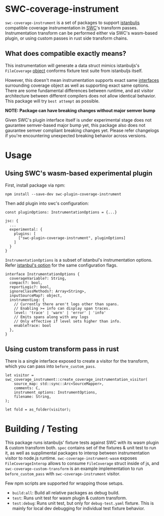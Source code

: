 # SWC-coverage-instrument

`swc-coverage-instrument` is a set of packages to support [istanbuljs](https://github.com/istanbuljs/istanbuljs) compatible coverage instrumentation in [SWC](https://github.com/swc-project/swc)'s transform passes. Instrumentation transform can be performed either via SWC's wasm-based plugin, or using custom passes in rust side transform chains.

## What does compatible exactly means?

This instrumentation will generate a data struct mimics istanbuljs's `FileCoverage` [object](https://github.com/istanbuljs/istanbuljs/blob/c7693d4608979ab73ebb310e0a1647e2c51f31b6/packages/istanbul-lib-coverage/lib/file-coverage.js#L97=) conforms fixture test suite from istanbuljs itself.

However, this doesn't mean instrumentation supports exact same [interfaces](https://github.com/istanbuljs/istanbuljs/blob/c7693d4608979ab73ebb310e0a1647e2c51f31b6/packages/istanbul-lib-instrument/src/source-coverage.js#L37=) surrounding coverage object as well as supporting exact same options. There are some fundamental differences between runtime, and ast visitor architecture between different compilers does not allow identical behavior. This package will try `best attempt` as possible.

**NOTE: Package can have breaking changes without major semver bump**

Given SWC's plugin interface itself is under experimental stage does not gaurantee semver-based major bump yet, this package also does not gaurantee semver compliant breaking changes yet. Please refer changelogs if you're encountering unexpected breaking behavior across versions.

# Usage

## Using SWC's wasm-based experimental plugin

First, install package via npm:

```
npm install --save-dev swc-plugin-coverage-instrument
```

Then add plugin into swc's configuration:

```
const pluginOptions: InstrumentationOptions = {...}

jsc: {
  ...
  experimental: {
    plugins: [
      ["swc-plugin-coverage-instrument", pluginOptions]
    ]
  }
}
```

`InstrumentationOptions` is a subset of istanbul's instrumentation options. Refer [istanbul's option](https://github.com/istanbuljs/istanbuljs/blob/master/packages/istanbul-lib-instrument/src/instrumenter.js#L16-L27=) for the same configuration flags.

```
interface InstrumentationOptions {
  coverageVariable?: String,
  compact?: bool,
  reportLogic?: bool,
  ignoreClassMethods?: Array<String>,
  inputSourceMap?: object,
  instrumentLog: {
    // Currently there aren't logs other than spans.
    // Enabling >= info can display span traces.
    level: 'trace' | 'warn' | 'error' | 'info'
    // Emits spans along with any logs
    // Only effective if level sets higher than info.
    enableTrace: bool
  },
}
```

## Using custom transform pass in rust

There is a single interface exposed to create a visitor for the transform, which you can pass into `before_custom_pass`.

```
let visitor = swc_coverage_instrument::create_coverage_instrumentation_visitor(
    source_map: std::sync::Arc<SourceMapper>,
    comments: C,
    instrument_options: InstrumentOptions,
    filename: String,
);

let fold = as_folder(visitor);
```

# Building / Testing

This package runs istanbuljs' fixture tests against SWC with its wasm plugin & custom transform both. `spec` contains set of the fixtures & unit test to run it, as well as supplimental packages to interop between instrumentation visitor to node.js runtime. `swc-coverage-instrument-wasm` exposes `FileCoverageInterop` allows to consume `FileCoverage` struct inside of js, and `swc-coverage-custom-transform` is an example implementation to run `before_custom_pass` with `swc-coverage-instrument` visitor.

Few npm scripts are supported for wrapping those setups.

- `build:all`: Build all relative packages as debug build.
- `test`: Runs unit test for wasm plugin & custom transform.
- `test:debug`: Runs unit test, but only for `debug-test.yaml` fixture. This is mainly for local dev debugging for individual test fixture behavior.

